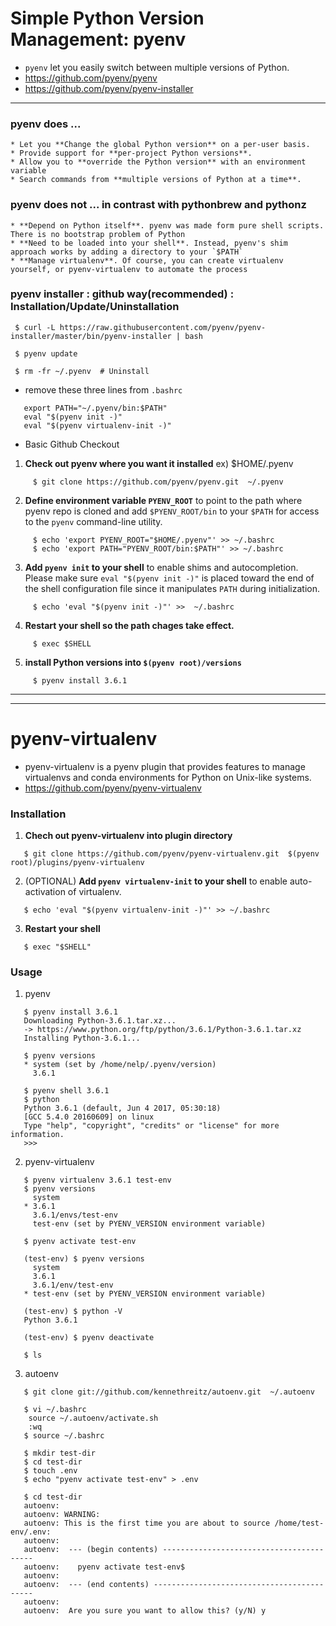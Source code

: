 # Simple Python Version Management:  pyenv
  - `pyenv` let you easily switch between multiple versions of Python. 
  - https://github.com/pyenv/pyenv 
  - https://github.com/pyenv/pyenv-installer
---

### pyenv does ...
    * Let you **Change the global Python version** on a per-user basis.
    * Provide support for **per-project Python versions**. 
    * Allow you to **override the Python version** with an environment variable
    * Search commands from **multiple versions of Python at a time**.

### pyenv does not ... in contrast with pythonbrew and pythonz
    * **Depend on Python itself**. pyenv was made form pure shell scripts. There is no bootstrap problem of Python
    * **Need to be loaded into your shell**. Instead, pyenv's shim approach works by adding a directory to your `$PATH`
    * **Manage virtualenv**. Of course, you can create virtualenv yourself, or pyenv-virtualenv to automate the process

### pyenv installer : github way(recommended) : Installation/Update/Uninstallation
```
 $ curl -L https://raw.githubusercontent.com/pyenv/pyenv-installer/master/bin/pyenv-installer | bash

 $ pyenv update   

 $ rm -fr ~/.pyenv  # Uninstall
```
* remove these three lines from `.bashrc`
```
   export PATH="~/.pyenv/bin:$PATH"
   eval "$(pyenv init -)"
   eval "$(pyenv virtualenv-init -)"
```
* Basic Github Checkout
1. **Check out pyenv where you want it installed**  ex) $HOME/.pyenv
```
     $ git clone https://github.com/pyenv/pyenv.git  ~/.pyenv
```
2. **Define environment variable `PYENV_ROOT`** to point to the path where pyenv repo is cloned and add `$PYENV_ROOT/bin` to your `$PATH` for access to the `pyenv` command-line utility. 
```
     $ echo 'export PYENV_ROOT="$HOME/.pyenv"' >> ~/.bashrc
     $ echo 'export PATH="PYENV_ROOT/bin:$PATH"' >> ~/.bashrc
```
3. **Add `pyenv init` to your shell** to enable shims and autocompletion. Please make sure `eval "$(pyenv init -)"` is placed toward the end of the shell configuration file since it manipulates `PATH` during initialization.
```
     $ echo 'eval "$(pyenv init -)"' >>  ~/.bashrc
```
4. **Restart your shell so the path chages take effect.**
```
     $ exec $SHELL
```
5. **install Python versions into `$(pyenv root)/versions`**
```
     $ pyenv install 3.6.1
```
---
---

# pyenv-virtualenv
  * pyenv-virtualenv is a pyenv plugin that provides features to manage virtualenvs and conda environments for Python on Unix-like systems. 
  * https://github.com/pyenv/pyenv-virtualenv

### Installation
1. **Chech out pyenv-virtualenv into plugin directory**
```
   $ git clone https://github.com/pyenv/pyenv-virtualenv.git  $(pyenv root)/plugins/pyenv-virtualenv
```
2. (OPTIONAL) **Add `pyenv virtualenv-init` to your shell** to enable auto-activation of virtualenv. 
```
   $ echo 'eval "$(pyenv virtualenv-init -)"' >> ~/.bashrc
```
3. **Restart your shell**
```
   $ exec "$SHELL"
```

### Usage

1. pyenv
```
   $ pyenv install 3.6.1
   Downloading Python-3.6.1.tar.xz...
   -> https://www.python.org/ftp/python/3.6.1/Python-3.6.1.tar.xz
   Installing Python-3.6.1...

   $ pyenv versions
   * system (set by /home/nelp/.pyenv/version)
     3.6.1

   $ pyenv shell 3.6.1
   $ python
   Python 3.6.1 (default, Jun 4 2017, 05:30:18)
   [GCC 5.4.0 20160609] on linux
   Type "help", "copyright", "credits" or "license" for more information.
   >>>
```

2. pyenv-virtualenv

```
   $ pyenv virtualenv 3.6.1 test-env
   $ pyenv versions
     system
   * 3.6.1
     3.6.1/envs/test-env
     test-env (set by PYENV_VERSION environment variable)

   $ pyenv activate test-env

   (test-env) $ pyenv versions
     system
     3.6.1
     3.6.1/env/test-env
   * test-env (set by PYENV_VERSION environment variable)

   (test-env) $ python -V
   Python 3.6.1

   (test-env) $ pyenv deactivate

   $ ls 
```

3. autoenv

```
   $ git clone git://github.com/kennethreitz/autoenv.git  ~/.autoenv
   
   $ vi ~/.bashrc
    source ~/.autoenv/activate.sh
    :wq
   $ source ~/.bashrc
```
   
```
   $ mkdir test-dir
   $ cd test-dir
   $ touch .env
   $ echo "pyenv activate test-env" > .env
```

```
   $ cd test-dir
   autoenv:
   autoenv: WARNING:
   autoenv: This is the first time you are about to source /home/test-env/.env:
   autoenv:
   autoenv:  --- (begin contents) -----------------------------------------
   autoenv:    pyenv activate test-env$
   autoenv:  
   autoenv:  --- (end contents) -------------------------------------------
   autoenv:
   autoenv:  Are you sure you want to allow this? (y/N) y
```


